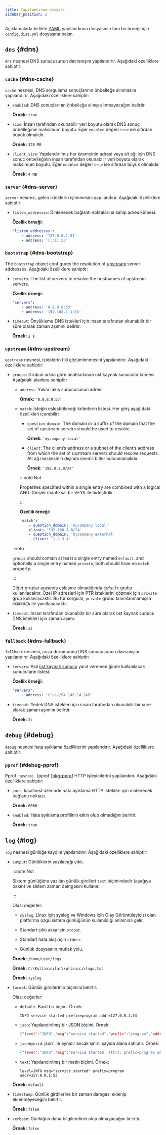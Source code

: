 ```yaml
---
title: Yapılandırma dosyası
sidebar_position: 2
---
```


<!-- markdownlint-configure-file {"ul-indent":{"indent":4,"start_indent":2,"start_indented":true}} -->

Açıklamalarla birlikte [YAML][yaml] yapılandırma dosyasının tam bir örneği için [`config.dist.yml`][dist] dosyasına bakın.

<!--
    TODO(a.garipov): Find ways to add IDs to individual list items.
-->

[dist]: https://github.com/AdguardTeam/AdGuardDNSClient/blob/master/config.dist.yaml
[yaml]: https://yaml.org/

## `dns` {#dns}

`dns` nesnesi DNS sunucusunun davranışını yapılandırır. Aşağıdaki özelliklere sahiptir:

### `cache` {#dns-cache}

`cache` nesnesi, DNS sorgulama sonuçlarının önbelleğe alınmasını yapılandırır. Aşağıdaki özelliklere sahiptir:

- `enabled`: DNS sonuçlarının önbelleğe alınıp alınmayacağını belirtir.

  **Örnek:** `true`

- `size`: İnsan tarafından okunabilir veri boyutu olarak DNS sonuç önbelleğinin maksimum boyutu. Eğer `enabled` değeri `true` ise sıfırdan büyük olmalıdır.

  **Örnek:** `128 MB`

- `client_size`: Yapılandırılmış her istemcinin adresi veya alt ağı için DNS sonuç önbelleğinin insan tarafından okunabilir veri boyutu olarak maksimum boyutu. Eğer `enabled` değeri `true` ise sıfırdan büyük olmalıdır.

  **Örnek:** `4 MB`

### `server` {#dns-server}

`server` nesnesi, gelen isteklerin işlenmesini yapılandırır. Aşağıdaki özelliklere sahiptir:

- `listen_addresses`: Dinlenecek bağlantı noktalarına sahip adres kümesi.

  **Özellik örneği:**

  ```yaml
  'listen_addresses':
      - address: '127.0.0.1:53'
      - address: '[::1]:53'
  ```

### `bootstrap` {#dns-bootstrap}

The `bootstrap` object configures the resolution of [upstream](#dns-upstream) server addresses. Aşağıdaki özelliklere sahiptir:

- `servers`: The list of servers to resolve the hostnames of upstream servers.

  **Özellik örneği:**

  ```yaml
  'servers':
      - address: '8.8.8.8:53'
      - address: '192.168.1.1:53'
  ```

- `timeout`: Önyükleme DNS istekleri için insan tarafından okunabilir bir süre olarak zaman aşımını belirtir.

  **Örnek:** `2 s`

### `upstream` {#dns-upstream}

`upstream` nesnesi, isteklerin fiili çözümlenmesini yapılandırır. Aşağıdaki özelliklere sahiptir:

- `groups`: Grubun adına göre anahtarlanan üst kaynak sunucular kümesi. Aşağıdaki alanlara sahiptir:

  - `address`: Yukarı akış sunucusunun adresi.

    **Örnek:** `'8.8.8.8:53'`

  - `match`: İsteğin eşleştirileceği kriterlerin listesi. Her giriş aşağıdaki özellikleri içerebilir:

    - `question_domain`: The domain or a suffix of the domain that the set of upstream servers should be used to resolve.

      **Örnek:** `'mycompany.local'`

    - `client`: The client’s address or a subnet of the client’s address from which the set of upstream servers should resolve requests. Alt ağ maskesinin dışında önemli bitler bulunmamalıdır.

      **Örnek:** `'192.0.2.0/24'`

    :::note Not

    Properties specified within a single entry are combined with a logical AND. Girişler mantıksal bir VEYA ile birleştirilir.

    :::

    **Özellik örneği:**

    ```yaml
    'match':
        - question_domain: 'mycompany.local'
        client: '192.168.1.0/24'
        - question_domain: 'mycompany.external'
        - client: '1.2.3.4'
    ```

  :::info

  `groups` should contain at least a single entry named `default`, and optionally a single entry named `private`, both should have no `match` property.

  :::

  Diğer gruplar arasında eşleşme olmadığında `default` grubu kullanılacaktır. Özel IP adresleri için PTR isteklerini çözmek için `private` grup kullanılacaktır. Bu tür sorgular, `private` grubu tanımlanmamışsa `NXDOMAIN` ile yanıtlanacaktır.

- `timeout`: İnsan tarafından okunabilir bir süre olarak üst kaynak sunucu DNS istekleri için zaman aşımı.

  **Örnek:** `2s`

### `fallback` {#dns-fallback}

`fallback` nesnesi, arıza durumunda DNS sunucusunun davranışını yapılandırır. Aşağıdaki özelliklere sahiptir:

- `servers`: Asıl [üst kaynak sunucu](#dns-upstream) yanıt veremediğinde kullanılacak sunucuların listesi.

  **Özellik örneği:**

  ```yaml
  'servers':
      - address: 'tls://94.140.14.140'
  ```

- `timeout`: Yedek DNS istekleri için insan tarafından okunabilir bir süre olarak zaman aşımını belirtir.

  **Örnek:** `2s`

## `debug` {#debug}

`debug` nesnesi hata ayıklama özelliklerini yapılandırır. Aşağıdaki özelliklere sahiptir:

### `pprof` {#debug-pprof}

Pprof` nesnesi [`pprof\`][pkg-pprof] HTTP işleyicilerini yapılandırır. Aşağıdaki özelliklere sahiptir:

- `port`: localhost üzerinde hata ayıklama HTTP istekleri için dinlenecek bağlantı noktası.

  **Örnek:** `6060`

- `enabled`: Hata ayıklama profilinin etkin olup olmadığını belirtir.

  **Örnek:** `true`

[pkg-pprof]: https://golang.org/pkg/net/http/pprof

## `log` {#log}

`log` nesnesi günlüğe kaydını yapılandırır. Aşağıdaki özelliklere sahiptir:

- `output`: Günlüklerin yazılacağı çıktı.

  :::note Not

  Sistem günlüğüne yazılan günlük girdileri `text` biçimindedir (aşağıya bakın) ve sistem zaman damgasını kullanır.

  :::

  Olası değerler:

  - `syslog`, Linux için syslog ve Windows için Olay Görüntüleyicisi olan platforma özgü sistem günlüğünün kullanıldığı anlamına gelir.

  - Standart çıktı akışı için `stdout`.

  - Standart hata akışı için `stderr`.

  - Günlük dosyasının mutlak yolu.

  **Örnek:** `/home/user/logs`

  **Örnek:** `C:\Kullanıcılar\kullanıcı\logs.txt`

  **Örnek:** `syslog`

- `format`: Günlük girdilerinin biçimini belirtir.

  Olası değerler:

  - `default`: Basit bir biçim. Örnek:

    ```none
    INFO service started prefix=program addr=127.0.0.1:53
    ```

  - `json`: Yapılandırılmış bir JSON biçimi. Örnek:

    ```json
    {"level":"INFO","msg":"service started","prefix":"program","addr":"127.0.0.1:53"}
    ```

  - `jsonhybrid`: json\` ile aynıdır ancak sınırlı sayıda alana sahiptir. Örnek:

    ```json
    {"level":"INFO","msg":"service started, attrs: prefix=program addr=127.0.0.1:53"}
    ```

  - `text`: Yapılandırılmış bir metin biçimi. Örnek:

    ```none
    level=INFO msg="service started" prefix=program addr=127.0.0.1:53
    ```

  **Örnek:** `default`

- `timestamp`: Günlük girdilerine bir zaman damgası eklenip eklenmeyeceğini belirtir.

  **Örnek:** `false`

- `verbose`: Günlüğün daha bilgilendirici olup olmayacağını belirtir.

  **Örnek:** `false`
